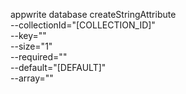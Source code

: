appwrite database createStringAttribute \
        --collectionId="[COLLECTION_ID]" \
        --key="" \
        --size="1" \
        --required="" \
        --default="[DEFAULT]" \
        --array=""
